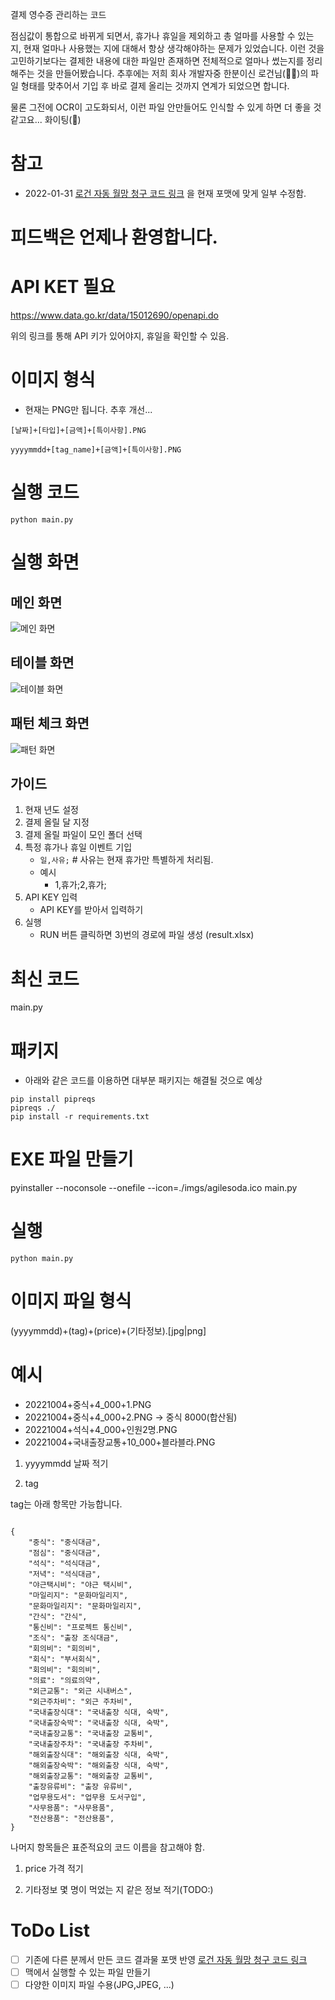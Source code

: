 
결제 영수증 관리하는 코드

점심값이 통합으로 바뀌게 되면서, 휴가나 휴일을 제외하고 총 얼마를 사용할 수 있는 지, 현재 얼마나 사용했는 지에 대해서 항상 생각해야하는 문제가 있었습니다.
이런 것을 고민하기보다는 결제한 내용에 대한 파일만 존재하면 전체적으로 얼마나 썼는지를 정리해주는 것을 만들어봤습니다.
추후에는 저희 회사 개발자중 한분이신 로건님(👨‍💻)의 파일 형태를 맞추어서 기입 후 바로 결제 올리는 것까지 연계가 되었으면 합니다.

물론 그전에 OCR이 고도화되서, 이런 파일 안만들어도 인식할 수 있게 하면 더 좋을 것 같고요...  화이팅(🎉)


# 참고

- 2022-01-31 [로건 자동 월망 청구 코드 링크](https://github.com/hotorch/acc_contents_selenium) 을 현재 포맷에 맞게 일부 수정함.


# 피드백은 언제나 환영합니다.


# API KET 필요

https://www.data.go.kr/data/15012690/openapi.do

위의 링크를 통해 API 키가 있어야지, 휴일을 확인할 수 있음.

# 이미지 형식 

- 현재는 PNG만 됩니다. 추후 개선...

`[날짜]+[타입]+[금액]+[특이사항].PNG`

`yyyymmdd+[tag_name]+[금액]+[특이사항].PNG`




# 실행 코드

```
python main.py
```

# 실행 화면

## 메인 화면

![메인 화면](./imgs/main.PNG)


## 테이블 화면

![테이블 화면](./imgs/table.PNG)


## 패턴 체크 화면

![패턴 화면](./imgs/pattern.PNG)

## 가이드 

1. 현재 년도 설정
2. 결제 올릴 달 지정
3. 결제 올릴 파일이 모인 폴더 선택
4. 특정 휴가나 휴일 이벤트 기입 
    - `일,사유;` # 사유는 현재 휴가만 특별하게 처리됨.
    - 예시
        - 1,휴가;2,휴가;
5. API KEY 입력
    - API KEY를 받아서 입력하기
6. 실행
    - RUN 버튼 클릭하면 3)번의 경로에 파일 생성 (result.xlsx)


# 최신 코드
main.py

# 패키지

- 아래와 같은 코드를 이용하면 대부분 패키지는 해결될 것으로 예상

```
pip install pipreqs
pipreqs ./
pip install -r requirements.txt
```

# EXE 파일 만들기
pyinstaller --noconsole --onefile --icon=./imgs/agilesoda.ico main.py
# 실행

```
python main.py
```

# 이미지 파일 형식

(yyyymmdd)+(tag)+(price)+(기타정보).[jpg|png]

# 예시

- 20221004+중식+4_000+1.PNG
- 20221004+중식+4_000+2.PNG 
  ->  중식 8000(합산됨)
- 20221004+석식+4_000+인원2명.PNG
- 20221004+국내출장교통+10_000+블라블라.PNG


1. yyyymmdd
날짜 적기

1. tag 

tag는 아래 항목만 가능합니다.
```

{
    "중식": "중식대금",
    "점심": "중식대금",
    "석식": "석식대금",
    "저녁": "석식대금",
    "야근택시비": "야근 택시비",
    "마일리지": "문화마일리지",
    "문화마일리지": "문화마일리지",
    "간식": "간식",
    "통신비": "프로젝트 통신비",
    "조식": "출장 조식대금",
    "회의비": "회의비",
    "회식": "부서회식",
    "회의비": "회의비",
    "의료": "의료의약",
    "외근교통": "외근 시내버스",
    "외근주차비": "외근 주차비",
    "국내출장식대": "국내출장 식대, 숙박",
    "국내출장숙박": "국내출장 식대, 숙박",
    "국내출장교통": "국내출장 교통비",
    "국내출장주차": "국내출장 주차비",
    "해외출장식대": "해외출장 식대, 숙박",
    "해외출장숙박": "해외출장 식대, 숙박",
    "해외출장교통": "해외출장 교통비",
    "출장유류비": "출장 유류비",
    "업무용도서": "업무용 도서구입",
    "사무용품": "사무용품",
    "전산용품": "전산용품",
}
```

나머지 항목들은  표준적요의 코드 이름을 참고해야 함.

1. price
가격 적기

1. 기타정보
몇 명이 먹었는 지 같은 정보 적기(TODO:)




# ToDo List

- [ ] 기존에 다른 분께서 만든 코드 결과물 포맷 반영 [로건 자동 월망 청구 코드 링크](https://github.com/hotorch/acc_contents_selenium)
- [ ] 맥에서 실행할 수 있는 파일 만들기
- [ ] 다양한 이미지 파일 수용(JPG,JPEG, ...)
